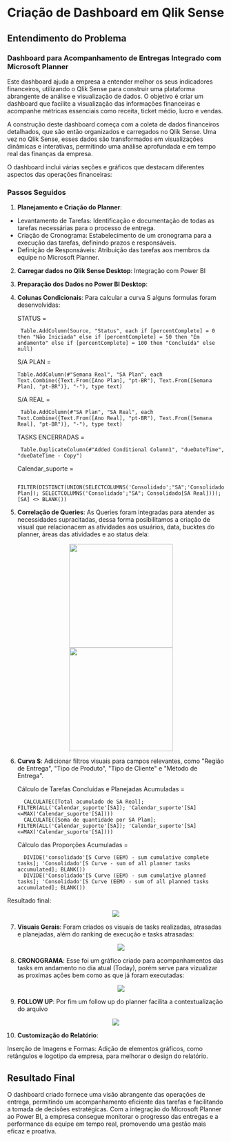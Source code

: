 
# Criação de Dashboard em Qlik Sense

## Entendimento do Problema

### Dashboard para Acompanhamento de Entregas Integrado com Microsoft Planner


Este dashboard ajuda a empresa a entender melhor os seus indicadores financeiros, utilizando o Qlik Sense para construir uma plataforma abrangente de análise e visualização de dados. O objetivo é criar um dashboard que facilite a visualização das informações financeiras e acompanhe métricas essenciais como receita, ticket médio, lucro e vendas.

A construção deste dashboard começa com a coleta de dados financeiros detalhados, que são então organizados e carregados no Qlik Sense. Uma vez no Qlik Sense, esses dados são transformados em visualizações dinâmicas e interativas, permitindo uma análise aprofundada e em tempo real das finanças da empresa.

O dashboard inclui várias seções e gráficos que destacam diferentes aspectos das operações financeiras:


### Passos Seguidos

1. **Planejamento e Criação do Planner**:

- Levantamento de Tarefas: Identificação e documentação de todas as tarefas necessárias para o processo de entrega.
- Criação de Cronograma: Estabelecimento de um cronograma para a execução das tarefas, definindo prazos e responsáveis.
- Definição de Responsáveis: Atribuição das tarefas aos membros da equipe no Microsoft Planner.


   
2. **Carregar dados no Qlik Sense Desktop**: Integração com Power BI
   



3. **Preparação dos Dados no Power BI Desktop**:



4. **Colunas Condicionais**: Para calcular a curva S alguns formulas foram desenvolvidas:

    
    STATUS = 
        
        Table.AddColumn(Source, "Status", each if [percentComplete] = 0 then "Não Iniciada" else if [percentComplete] = 50 then "Em andamento" else if [percentComplete] = 100 then "Concluída" else null)


     S/A PLAN = 
        
       Table.AddColumn(#"Semana Real", "SA Plan", each Text.Combine({Text.From([Ano Plan], "pt-BR"), Text.From([Semana Plan], "pt-BR")}, "-"), type text)
   
     S/A REAL = 
        
        Table.AddColumn(#"SA Plan", "SA Real", each Text.Combine({Text.From([Ano Real], "pt-BR"), Text.From([Semana Real], "pt-BR")}, "-"), type text)
   
     TASKS ENCERRADAS = 
        
        Table.DuplicateColumn(#"Added Conditional Column1", "dueDateTime", "dueDateTime - Copy")   
   
     Calendar_suporte = 
        
        FILTER(DISTINCT(UNION(SELECTCOLUMNS('Consolidado';"SA";'Consolidado'[SA Plan]); SELECTCOLUMNS('Consolidado';"SA"; Consolidado[SA Real])));[SA] <> BLANK())

5. **Correlação de Queries**: As Queries foram integradas para atender as necessidades supracitadas, dessa forma posibilitamos a criação de visual que relacionacem as atividades aos usuários, data, bucktes do planner, áreas das atividades e ao status dela:

   <p align="center">
   <img height="240" right="130" src= "QUERIES.jpeg">  <img height="240" right="130" src= "VIEW MODELO.jpeg">


6. **Curva S**: Adicionar filtros visuais para campos relevantes, como "Região de Entrega", "Tipo de Produto", "Tipo de Cliente" e "Método de Entrega".


     Cálculo de Tarefas Concluídas e Planejadas Acumuladas = 
        
         CALCULATE([Total acumulado de SA Real]; FILTER(ALL('Calendar_suporte'[SA]); 'Calendar_suporte'[SA]<=MAX('Calendar_suporte'[SA])))
         CALCULATE([Soma de quantidade por SA Plam]; FILTER(ALL('Calendar_suporte'[SA]); 'Calendar_suporte'[SA]<=MAX('Calendar_suporte'[SA])))


     Cálculo das Proporções Acumuladas = 
        
         DIVIDE('consolidado'[S Curve (EEM) - sum cumulative complete tasks]; 'Consolidado'[S Curve - sum of all planner tasks accumulated]; BLANK())
         DIVIDE('Consolidado'[S Curve (EEM) - sum cumulative planned tasks]; 'Consolidado'[S Curve (EEM) - sum of all planned tasks accumulated]; BLANK())


Resultado final:

   <p align="center">
   <img src= "CURVA S.jpeg">

7. **Visuais Gerais**: Foram criados os visuais de tasks realizadas, atrasadas e planejadas, além do ranking de execução e tasks atrasadas:

   <p align="center">
   <img src= "IND GERAIS.jpeg">

8. **CRONOGRAMA**: Esse foi um gráfico criado para acompanhamentos das tasks em andamento no dia atual (Today), porém serve para vizualizar as proximas ações bem como as que já foram executadas:

   <p align="center">
   <img src= "CRONOGRAMA.jpeg">

09. **FOLLOW UP**: Por fim um follow up do planner facilita a contextualização do arquivo

   <p align="center">
   <img src= "FOLLOW UP.jpeg">

10. **Customização do Relatório**:

Inserção de Imagens e Formas: Adição de elementos gráficos, como retângulos e logotipo da empresa, para melhorar o design do relatório.

## Resultado Final

O dashboard criado fornece uma visão abrangente das operações de entrega, permitindo um acompanhamento eficiente das tarefas e facilitando a tomada de decisões estratégicas. Com a integração do Microsoft Planner ao Power BI, a empresa consegue monitorar o progresso das entregas e a performance da equipe em tempo real, promovendo uma gestão mais eficaz e proativa.
